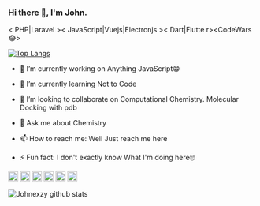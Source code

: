 ### Hi there 👋, I'm John.

< PHP|Laravel >< JavaScript|Vuejs|Electronjs >< Dart|Flutte r><CodeWars😂>

[![Top Langs](https://github-readme-stats.vercel.app/api/top-langs/?username=johnexzy&hide=css,html)](https://github.com/johnexzy)

- 🔭 I’m currently working on Anything JavaScript😁
- 🌱 I’m currently learning Not to Code
- 👯 I’m looking to collaborate on Computational Chemistry. Molecular Docking with pdb

- 💬 Ask me about Chemistry
- 📫 How to reach me: Well Just reach me here
- ⚡ Fun fact: I don't exactly know What I'm doing here🙄


[<img src='https://cdn.jsdelivr.net/npm/simple-icons@3.0.1/icons/github.svg' alt='github' height='20'>](https://github.com/johnexzy)   [<img src='https://cdn.jsdelivr.net/npm/simple-icons@3.0.1/icons/linkedin.svg' alt='linkedin' height='20'>](https://www.linkedin.com/in/oba-john-a031aa1a5/)  [<img src='https://cdn.jsdelivr.net/npm/simple-icons@3.0.1/icons/facebook.svg' alt='facebook' height='20'>](https://www.facebook.com/john.oba.10)  [<img src='https://cdn.jsdelivr.net/npm/simple-icons@3.0.1/icons/instagram.svg' alt='instagram' height='20'>](https://www.instagram.com/john.oba/)  [<img src='https://cdn.jsdelivr.net/npm/simple-icons@3.0.1/icons/twitter.svg' alt='twitter' height='20'>](https://twitter.com/obajohn17)  [<img src='https://cdn.jsdelivr.net/npm/simple-icons@3.0.1/icons/stackoverflow.svg' alt='stackoverflow' height='20'>](https://stackoverflow.com/users/10541309/oba-john)


![Johnexzy github stats](https://github-readme-stats.vercel.app/api?username=johnexzy&count_private=true&show_icons=true&theme=radical)
